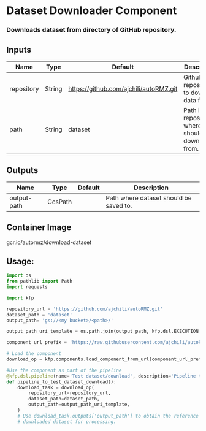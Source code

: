# Dataset Downloader Component
### Downloads dataset from directory of GitHub repository.

## Inputs
|Name|Type|Default|Description|
|---|---|---|---|
|repository|String|https://github.com/ajchili/autoRMZ.git|Github repository to download data from.|
|path|String|dataset|Path in repository where data should be downloaded from.|

## Outputs
|Name|Type|Default|Description|
|---|---|---|---|
|output-path|GcsPath||Path where dataset should be saved to.|

## Container Image
gcr.io/autormz/download-dataset

## Usage:
```python
import os
from pathlib import Path
import requests

import kfp

repository_url = 'https://github.com/ajchili/autoRMZ.git'
dataset_path = 'dataset'
output_path= 'gs://<my bucket>/<path>/'

output_path_uri_template = os.path.join(output_path, kfp.dsl.EXECUTION_ID_PLACEHOLDER)

component_url_prefix = 'https://raw.githubusercontent.com/ajchili/autoRMZ/master/pipelines/components/dataset/download/'

# Load the component
download_op = kfp.components.load_component_from_url(component_url_prefix + 'component.yaml')

#Use the component as part of the pipeline
@kfp.dsl.pipeline(name='Test dataset/download', description='Pipeline to test dataset/download component')
def pipeline_to_test_dataset_download():
    download_task = download_op(
        repository_url=repository_url,
        dataset_path=dataset_path,
        output_path=output_path_uri_template,
    )
    # Use download_task.outputs['output_path'] to obtain the reference to the
    # downloaded dataset for processing.
```